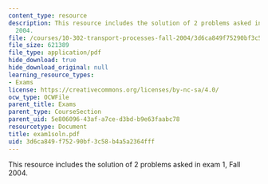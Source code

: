 ```yaml
---
content_type: resource
description: This resource includes the solution of 2 problems asked in exam 1, Fall
  2004.
file: /courses/10-302-transport-processes-fall-2004/3d6ca849f75290bf3c58b4a5a2364fff_exam1soln.pdf
file_size: 621389
file_type: application/pdf
hide_download: true
hide_download_original: null
learning_resource_types:
- Exams
license: https://creativecommons.org/licenses/by-nc-sa/4.0/
ocw_type: OCWFile
parent_title: Exams
parent_type: CourseSection
parent_uid: 5e806096-43af-a7ce-d3bd-b9e63faabc78
resourcetype: Document
title: exam1soln.pdf
uid: 3d6ca849-f752-90bf-3c58-b4a5a2364fff
---
```

This resource includes the solution of 2 problems asked in exam 1, Fall 2004.
